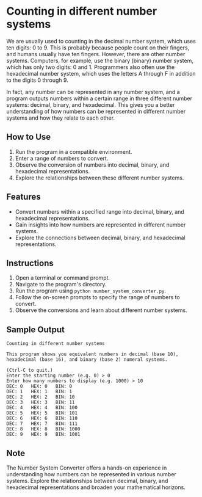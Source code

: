 # Counting in different number systems

We are usually used to counting in the decimal number system, which uses ten digits: 0 to 9. This is probably because people count on their fingers, and humans usually have ten fingers. However, there are other number systems. Computers, for example, use the binary (binary) number system, which has only two digits: 0 and 1. Programmers also often use the hexadecimal number system, which uses the letters A through F in addition to the digits 0 through 9.

In fact, any number can be represented in any number system, and a program outputs numbers within a certain range in three different number systems: decimal, binary, and hexadecimal. This gives you a better understanding of how numbers can be represented in different number systems and how they relate to each other.

## How to Use

1. Run the program in a compatible environment.
2. Enter a range of numbers to convert.
3. Observe the conversion of numbers into decimal, binary, and hexadecimal representations.
4. Explore the relationships between these different number systems.

## Features

- Convert numbers within a specified range into decimal, binary, and hexadecimal representations.
- Gain insights into how numbers are represented in different number systems.
- Explore the connections between decimal, binary, and hexadecimal representations.

## Instructions

1. Open a terminal or command prompt.
2. Navigate to the program's directory.
3. Run the program using `python number_system_converter.py`.
4. Follow the on-screen prompts to specify the range of numbers to convert.
5. Observe the conversions and learn about different number systems.

## Sample Output

```
Counting in different number systems

This program shows you equivalent numbers in decimal (base 10),
hexadecimal (base 16), and binary (base 2) numeral systems.    

(Ctrl-C to quit.)
Enter the starting number (e.g. 0) > 0
Enter how many numbers to display (e.g. 1000) > 10
DEC: 0   HEX: 0   BIN: 0
DEC: 1   HEX: 1   BIN: 1
DEC: 2   HEX: 2   BIN: 10
DEC: 3   HEX: 3   BIN: 11
DEC: 4   HEX: 4   BIN: 100
DEC: 5   HEX: 5   BIN: 101
DEC: 6   HEX: 6   BIN: 110
DEC: 7   HEX: 7   BIN: 111
DEC: 8   HEX: 8   BIN: 1000
DEC: 9   HEX: 9   BIN: 1001
```

## Note

The Number System Converter offers a hands-on experience in understanding how numbers can be represented in various number systems. Explore the relationships between decimal, binary, and hexadecimal representations and broaden your mathematical horizons.
